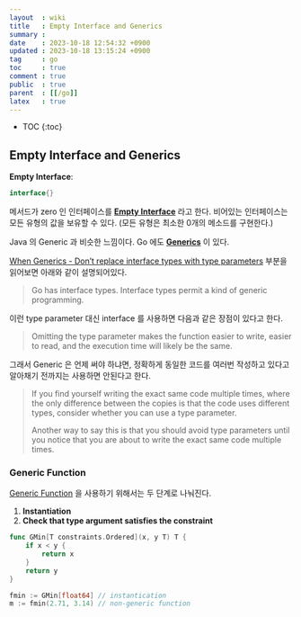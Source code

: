 ```yaml
---
layout  : wiki
title   : Empty Interface and Generics
summary : 
date    : 2023-10-18 12:54:32 +0900
updated : 2023-10-18 13:15:24 +0900
tag     : go
toc     : true
comment : true
public  : true
parent  : [[/go]]
latex   : true
---
```

* TOC
{:toc}

## Empty Interface and Generics

__Empty Interface__:

```go
interface{}
```

메서드가 zero 인 인터페이스를 __[Empty Interface](https://go.dev/tour/methods/14)__ 라고 한다. 비어있는 인터페이스는 모든 유형의 값을 보유할 수 있다. (모든 유형은 최소한 0개의 메소드를 구현한다.)

Java 의 Generic 과 비슷한 느낌이다. Go 에도 __[Generics](https://go.dev/blog/intro-generics)__ 이 있다.

[When Generics - Don’t replace interface types with type parameters](https://go.dev/blog/when-generics) 부분을 읽어보면 아래와 같이 설명되어있다.

> Go has interface types. Interface types permit a kind of generic programming.

이런 type parameter 대신 interface 를 사용하면 다음과 같은 장점이 있다고 한다.

> Omitting the type parameter makes the function easier to write, easier to read, and the execution time will likely be the same.

그래서 Generic 은 언제 써야 하냐면, 정확하게 동일한 코드를 여러번 작성하고 있다고 알아채기 전까지는 사용하면 안된다고 한다.

> If you find yourself writing the exact same code multiple times, where the only difference between the copies is that the code uses different types, consider whether you can use a type parameter.
>
> Another way to say this is that you should avoid type parameters until you notice that you are about to write the exact same code multiple times.

### Generic Function

[Generic Function](https://go.dev/blog/intro-generics) 을 사용하기 위해서는 두 단계로 나눠진다.

1. __Instantiation__
2. __Check that type argument satisfies the constraint__

```go
func GMin[T constraints.Ordered](x, y T) T {
    if x < y {
        return x
    }
    return y
}
```

```go
fmin := GMin[float64] // instantication
m := fmin(2.71, 3.14) // non-generic function
```